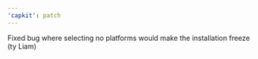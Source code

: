 ```yaml
---
'capkit': patch
---
```


Fixed bug where selecting no platforms would make the installation freeze (ty Liam)
